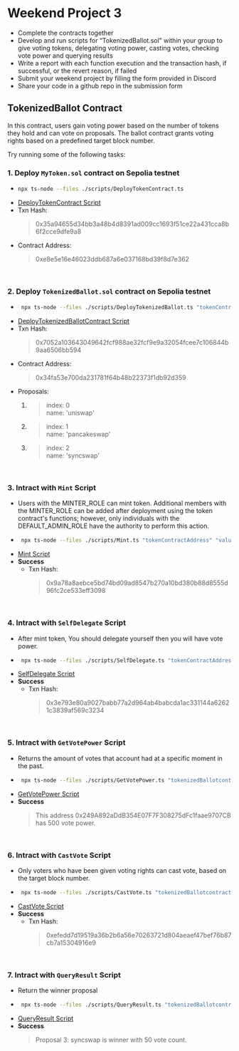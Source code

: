 # Weekend Project 3
- Complete the contracts together
- Develop and run scripts for “TokenizedBallot.sol” within your group to give voting tokens, delegating voting power, casting votes, checking vote power and querying results
- Write a report with each function execution and the transaction hash, if successful, or the revert reason, if failed
- Submit your weekend project by filling the form provided in Discord
- Share your code in a github repo in the submission form  

## TokenizedBallot Contract
In this contract, users gain voting power based on the number of tokens they hold and can vote on proposals. The ballot contract grants voting rights based on a predefined target block number.  

Try running some of the following tasks:  

### 1. Deploy `MyToken.sol` contract on Sepolia testnet
-  ```bash
   npx ts-node --files ./scripts/DeployTokenContract.ts
   ```
- [DeployTokenContract Script](https://github.com/fatemehnedaee/EncodeClub-EVM-BOOTCAMP-Q3-2024/blob/main/week3/weekendProject3/scripts/DeployTokenContract.ts)  
- Txn Hash:  
   > 0x35a94655d34bb3a48b4d8391ad009cc1693f51ce22a431cca8b6f2cce9dfe9a8 
- Contract Address:  
   > 0xe8e5e16e46023ddb687a6e037168bd39f8d7e362 
        
<br/>

### 2. Deploy `TokenizedBallot.sol` contract on Sepolia testnet
- ```bash
   npx ts-node --files ./scripts/DeployTokenizedBallot.ts "tokenContractAddress" "proposal1" "proposal2" "proposal3"
   ```
- [DeployTokenizedBallotContract Script](https://github.com/fatemehnedaee/EncodeClub-EVM-BOOTCAMP-Q3-2024/blob/main/week3/weekendProject3/scripts/DeployTokenizedBallotContract.ts)  
- Txn Hash:  
   > 0x7052a103643049642fcf988ae32fcf9e9a32054fcee7c106844b9aa6506bb594 
- Contract Address:  
   > 0x34fa53e700da231781f64b48b22373f1db92d359
- Proposals:  
   1. > index: 0  
      name: 'uniswap'  
   2. > index: 1  
      name: 'pancakeswap'  
   3. > index: 2  
      name: 'syncswap'  
        
<br/>


### 3. Intract with `Mint` Script
- Users with the MINTER_ROLE can mint token. Additional members with the MINTER_ROLE can be added after deployment using the token contract's functions; however, only individuals with the DEFAULT_ADMIN_ROLE have the authority to perform this action.
- ```bash
   npx ts-node --files ./scripts/Mint.ts "tokenContractAddress" "value"
   ```
- [Mint Script](https://github.com/fatemehnedaee/EncodeClub-EVM-BOOTCAMP-Q3-2024/blob/main/week3/weekendProject3/scripts/Mint.ts)     
- **Success**   
   - Txn Hash:    
     > 0x9a78a8aebce5bd74bd09ad8547b270a10bd380b88d8555d96fc2ce533eff3098  
 
<br/>

### 4. Intract with `SelfDelegate` Script
- After mint token, You should delegate yourself then you will have vote power.
- ```bash
   npx ts-node --files ./scripts/SelfDelegate.ts "tokenContractAddress" "delegateAddress"  
   ```
- [SelfDelegate Script](https://github.com/fatemehnedaee/EncodeClub-EVM-BOOTCAMP-Q3-2024/blob/main/week3/weekendProject3/scripts/SelfDelegate.ts)     
- **Success**   
   - Txn Hash:    
      > 0x3e793e80a9027babb77a2d964ab4babcda1ac331144a62621c3839af569c3234  
 
<br/>

### 5. Intract with `GetVotePower` Script
- Returns the amount of votes that account had at a specific moment in the past.
- ```bash
   npx ts-node --files ./scripts/GetVotePower.ts "tokenizedBallotcontractAddress" "voterAddress"  
   ```
- [GetVotePower Script](https://github.com/fatemehnedaee/EncodeClub-EVM-BOOTCAMP-Q3-2024/blob/main/week3/weekendProject3/scripts/GetVotePower.ts)     
- **Success** 
   > This address 0x249A892aDdB354E07F7F308275dFc1faae9707CB has 500 vote power.   
 
<br/>

### 6. Intract with `CastVote` Script
- Only voters who have been given voting rights can cast vote, based on the target block number.
- ```bash
   npx ts-node --files ./scripts/CastVote.ts "tokenizedBallotcontractAddress" "proposalIndex" "voteCount"
   ```
- [CastVote Script](https://github.com/fatemehnedaee/EncodeClub-EVM-BOOTCAMP-Q3-2024/blob/main/week3/weekendProject3/scripts/CastVote.ts)
- **Success**   
   - Txn Hash:    
      > 0xefedd7d19519a36b2b6a56e70263721d804aeaef47bef76b87cb7a15304916e9  

<br/>

### 7. Intract with `QueryResult` Script
- Return the winner proposal  
- ```bash
   npx ts-node --files ./scripts/QueryResult.ts "tokenizedBallotcontractAddress"
   ```
- [QueryResult Script](https://github.com/fatemehnedaee/EncodeClub-EVM-BOOTCAMP-Q3-2024/blob/main/week3/weekendProject3/scripts/QueryResult.ts) 
- **Success** 
   > Proposal 3: syncswap is winner with 50 vote count.        


